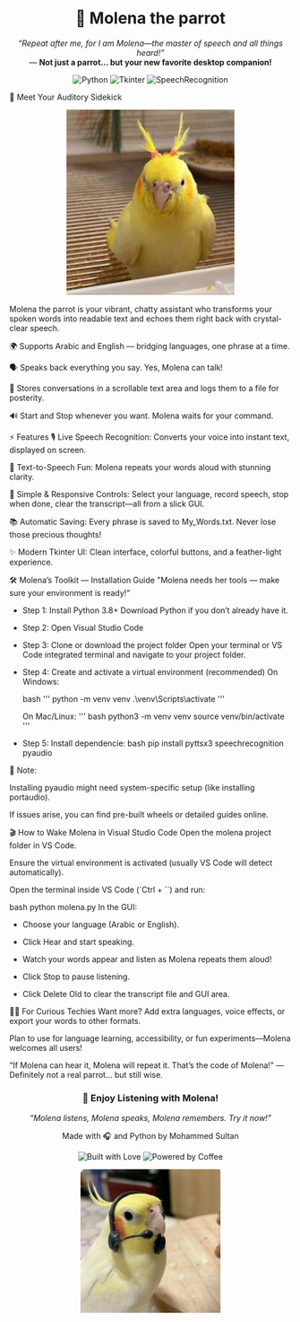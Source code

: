 <!-- 🎙️ Molena the parrot 🎙️ --> <p align="center">  </p> <h1 align="center">🦜 Molena the parrot</h1> <p align="center"> <i>“Repeat after me, for I am Molena—the master of speech and all things heard!”</i><br> — <b>Not just a parrot... but your new favorite desktop companion!</b> </p> <p align="center"> <img src="https://img.shields.io/badge/Python-3.8+-green.svg" alt="Python"> <img src="https://img.shields.io/badge/Tkinter-GUI-blue.svg" alt="Tkinter"> <img src="https://img.shields.io/badge/SpeechRecognition-robust.svg" alt="SpeechRecognition"> </p>
🦜 Meet Your Auditory Sidekick
<p align="center"> <img src="./img1.jfif" alt="Molena Listening" width="300"> </p>
Molena the parrot is your vibrant, chatty assistant who transforms your spoken words into readable text and echoes them right back with crystal-clear speech.

🌍 Supports Arabic and English — bridging languages, one phrase at a time.

🗣️ Speaks back everything you say. Yes, Molena can talk!

📝 Stores conversations in a scrollable text area and logs them to a file for posterity.

🔊 Start and Stop whenever you want. Molena waits for your command.

⚡ Features
🎙️ Live Speech Recognition:
Converts your voice into instant text, displayed on screen.

🦜 Text-to-Speech Fun:
Molena repeats your words aloud with stunning clarity.

🚥 Simple & Responsive Controls:
Select your language, record speech, stop when done, clear the transcript—all from a slick GUI.

📚 Automatic Saving:
Every phrase is saved to My_Words.txt. Never lose those precious thoughts!

✨ Modern Tkinter UI:
Clean interface, colorful buttons, and a feather-light experience.

🛠️ Molena’s Toolkit — Installation Guide
"Molena needs her tools — make sure your environment is ready!"

- Step 1: Install Python 3.8+
   Download Python if you don’t already have it.

- Step 2: Open Visual Studio Code

- Step 3: Clone or download the project folder
   Open your terminal or VS Code integrated terminal and navigate to your project folder.

- Step 4: Create and activate a virtual environment (recommended)
   On Windows:
   
   bash
  '''
   python -m venv venv
   .\venv\Scripts\activate
  '''
  
   On Mac/Linux:
  '''
   bash
   python3 -m venv venv
   source venv/bin/activate
  '''
- Step 5: Install dependencie: 
   bash
   pip install pyttsx3 speechrecognition pyaudio
  
📌 Note:

Installing pyaudio might need system-specific setup (like installing portaudio).

If issues arise, you can find pre-built wheels or detailed guides online.

🎬 How to Wake Molena in Visual Studio Code
Open the molena project folder in VS Code.

Ensure the virtual environment is activated (usually VS Code will detect automatically).

Open the terminal inside VS Code (`Ctrl + ``) and run:

bash
 python molena.py
 In the GUI:
 
 - Choose your language (Arabic or English).
 
- Click Hear and start speaking.
 
 - Watch your words appear and listen as Molena repeats them aloud!
 
  - Click Stop to pause listening.
 
  - Click Delete Old to clear the transcript file and GUI area.
    

👩‍🔬 For Curious Techies
Want more? Add extra languages, voice effects, or export your words to other formats.

Plan to use for language learning, accessibility, or fun experiments—Molena welcomes all users!

“If Molena can hear it, Molena will repeat it. That’s the code of Molena!”
— Definitely not a real parrot... but still wise.

<h3 align="center">🦜 Enjoy Listening with Molena!</h3> <p align="center"> <i>“Molena listens, Molena speaks, Molena remembers. Try it now!”</i> </p> <p align="center"> Made with 🎧 and Python by Mohammed Sultan </p> <p align="center"> <img src="https://forthebadge.com/images/badges/built-with-love.svg" alt="Built with Love"> <img src="https://forthebadge.com/images/badges/powered-by-coffee.svg" alt="Powered by Coffee"> </p> <p align="center"> <img src="./img2.jfif" alt="Molena Talking" width="250"> </p>

